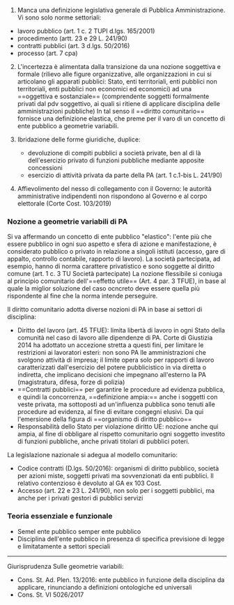 1. Manca una definizione legislativa generale di Pubblica Amministrazione. Vi sono solo norme settoriali:
- lavoro pubblico (art. 1 c. 2 TUPI d.lgs. 165/2001)
- procedimento (artt. 23 e 29 L. 241/90)
- contratti pubblici (art. 3 d.lgs. 50/2016)
- processo (art. 7 cpa)

2. L'incertezza è alimentata dalla transizione da una nozione soggettiva e formale (rilievo alle figure organizzative, alle organizzazioni in cui si articolano gli apparati pubblici: Stato, enti territoriali, enti pubblici non territoriali, enti pubblici non economici ed economici) ad una ==oggettiva e  sostanziale== (comprendente soggetti formalmente privati dal pdv soggettivo, ai quali si ritiene di applicare disciplina delle amministrazioni pubbliche)
In tal senso il ==diritto comunitario== fornisce una definizione elastica, che preme per il varo di un concetto di ente pubblico a geometrie variabili.

 3. Ibridazione delle forme giuridiche, duplice: 
	- devoluzione di compiti pubblici a società private, ben al di là dell'esercizio privato di funzioni pubbliche mediante apposite concessioni
	- esercizio di attività privata da parte della PA (art. 1 c.1-bis L. 241/90)

4. Affievolimento del nesso di collegamento con il Governo: le autorità amministrative indipendenti non rispondono al Governo e al corpo elettorale (Corte Cost. 103/2019)

### Nozione a geometrie variabili di PA
Si va affermando un concetto di ente pubblico "elastico": l'ente più che essere pubblico in ogni suo aspetto e sfera di azione e manifestazione, è considerato pubblico o privato in relazione a singoli istituti (accesso, gare di appalto, controllo contabile, rapporto di lavoro). 
La società partecipata, ad esempio, hanno di norma carattere privatistico e sono soggette al diritto comune (art. 1 c. 3 TU Società partecipate)
La nozione flessibile si coniuga al principio comunitario dell'==effetto utile== (Art. 4 par. 3 TFUE), in base al quale la miglior soluzione del caso ocncreto deve essere quella più rispondente al fine che la norma intende perseguire.

Il diritto comunitario adotta diverse nozioni di PA in base ai settori di disciplina:
- Diritto del lavoro (art. 45 TFUE): limita libertà di lavoro in ogni Stato della comunità nel caso di lavoro alle dipendenze di PA. Corte di Giustizia 2014 ha adottato un accezione stretta a questi fini, per limitare le restrizioni ai lavoratori esteri: non sono PA lle amministrazioni che svolgono attività di impresa; il limite opera solo per rapporti di lavoro caratterizzati dall'esercizio del potere pubblicistico in via diretta o indiretta, che implicano decisioni che impegnano all'esterno la PA (magistratura, difesa, forze di polizia)
- ==Contratti pubblici== per garantire le procedure ad evidenza pubblica, e quindi la concorrenza, ==definizione ampia:== anche i soggetti con veste privata, ma sottoposti ad un'influenza pubblica sono tenuti alle procedure ad evidenza, al fine di evitare congegni elusivi. Da qui l'emersione della figura di ==organismo di diritto pubblico==
- Responsabilità dello Stato per violazione diritto UE: nozione anche qui ampia, al fine di obbligare al rispetto comunitario ogni soggetto investito di funzioni pubbliche, anche privati titolari di pubblici poteri.

La legislazione nazionale si adegua al modello comunitario:
- Codice contratti (D.lgs. 50/2016): organismi di diritto pubblico, società per azioni miste, soggetti privati ma sovvenzionati da enti pubblici. Il relativo contenzioso è devoluto al GA ex 103 Cost.
- Accesso (art. 22 e 23 L. 241/90), non solo per i soggetti pubblici, ma anche per i privati gestori di pubblici servizi

### Teoria essenziale e funzionale
- Semel ente pubblico semper ente pubblico
- Disciplina dell'ente pubblico in presenza di specifica previsione di legge e limitatamente a settori speciali


--- 
Giurisprudenza
Sulle geometrie variabili:
- Cons. St. Ad. Plen. 13/2016: ente pubblico in funzione della disciplina da applicare, rinunciando a definizioni ontologiche ed universali
- Cons. St. VI 5026/2017